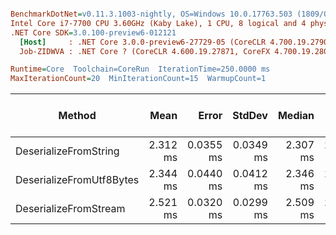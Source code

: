 ``` ini

BenchmarkDotNet=v0.11.3.1003-nightly, OS=Windows 10.0.17763.503 (1809/October2018Update/Redstone5)
Intel Core i7-7700 CPU 3.60GHz (Kaby Lake), 1 CPU, 8 logical and 4 physical cores
.NET Core SDK=3.0.100-preview6-012121
  [Host]     : .NET Core 3.0.0-preview6-27729-05 (CoreCLR 4.700.19.27901, CoreFX 4.700.19.27903), 64bit RyuJIT
  Job-ZIDWVA : .NET Core ? (CoreCLR 4.600.19.27871, CoreFX 4.700.19.28001), 64bit RyuJIT

Runtime=Core  Toolchain=CoreRun  IterationTime=250.0000 ms  
MaxIterationCount=20  MinIterationCount=15  WarmupCount=1  

```
|                   Method |     Mean |     Error |    StdDev |   Median |      Min |      Max | Gen 0/1k Op | Gen 1/1k Op | Gen 2/1k Op | Allocated Memory/Op |
|------------------------- |---------:|----------:|----------:|---------:|---------:|---------:|------------:|------------:|------------:|--------------------:|
|    DeserializeFromString | 2.312 ms | 0.0355 ms | 0.0349 ms | 2.307 ms | 2.263 ms | 2.365 ms |     36.6972 |      9.1743 |           - |            161.9 KB |
| DeserializeFromUtf8Bytes | 2.344 ms | 0.0440 ms | 0.0412 ms | 2.346 ms | 2.263 ms | 2.407 ms |     18.5185 |           - |           - |            82.34 KB |
|    DeserializeFromStream | 2.521 ms | 0.0320 ms | 0.0299 ms | 2.509 ms | 2.484 ms | 2.583 ms |     20.2020 |           - |           - |            82.72 KB |
